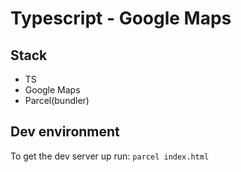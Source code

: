 # Typescript - Google Maps

## Stack

- TS
- Google Maps
- Parcel(bundler)

## Dev environment

To get the dev server up run:
`parcel index.html`
